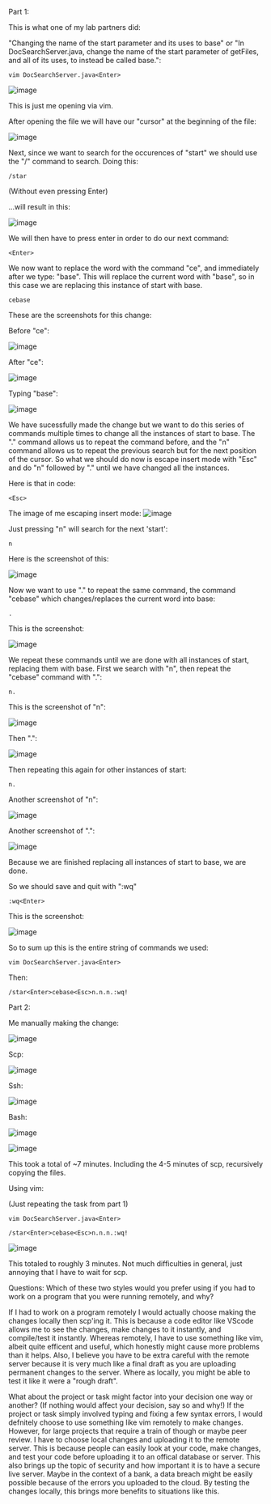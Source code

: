 Part 1:

This is what one of my lab partners did:

"Changing the name of the start parameter and its uses to base"
or
"In DocSearchServer.java, change the name of the start parameter of getFiles, and all of its uses, to instead be called base.":


```vim DocSearchServer.java<Enter>```

![image](https://user-images.githubusercontent.com/86514102/201652751-fb33c668-fa9c-4da5-8808-3995703fda4a.png)

This is just me opening via vim.

After opening the file we will have our "cursor" at the beginning of the file:

![image](https://user-images.githubusercontent.com/86514102/201653207-8d7ab0fb-4bcf-4142-9e91-39915a17ae40.png)

Next, since we want to search for the occurences of "start" we should use the "/" command to search. Doing this:

```/star``` 

(Without even pressing Enter)

...will result in this:

![image](https://user-images.githubusercontent.com/86514102/201653537-ce0c5c81-1e94-40c8-b273-43d4c2bf7cfc.png)

We will then have to press enter in order to do our next command:

```<Enter>```

We now want to replace the word with the command "ce", and immediately after we type: "base".
This will replace the current word with "base", so in this case we are replacing this instance of start with base.

```cebase```

These are the screenshots for this change:

Before "ce":

![image](https://user-images.githubusercontent.com/86514102/201654801-88c2ec06-c7b1-4314-b45b-334ea8243ff7.png)

After "ce":

![image](https://user-images.githubusercontent.com/86514102/201654983-ba82b8be-f383-4a8d-96a4-463caade761c.png)

Typing "base":

![image](https://user-images.githubusercontent.com/86514102/201654718-aa965129-faa9-4715-a5d0-b49c7a94a734.png)

We have sucessfully made the change but we want to do this series of commands multiple times to change all the instances of start to base.
The "." command allows us to repeat the command before, and the "n" command allows us to repeat the previous search but for the next position of the cursor. 
So what we should do now is escape insert mode with "Esc" and do "n" followed by "." until we have changed all the instances.

Here is that in code:

```<Esc>```

The image of me escaping insert mode:
![image](https://user-images.githubusercontent.com/86514102/201656912-4849259e-c8bb-4637-aeb6-f683efb64e36.png)

Just pressing "n" will search for the next 'start':

```n```

Here is the screenshot of this:

![image](https://user-images.githubusercontent.com/86514102/201656000-bdcee1e2-504d-4982-89b4-fb274699007a.png)

Now we want to use "." to repeat the same command, the command "cebase" which changes/replaces the current word into base:

```.```

This is the screenshot:

![image](https://user-images.githubusercontent.com/86514102/201656143-23001386-2837-4aee-bfad-86e426367db8.png)

We repeat these commands until we are done with all instances of start, replacing them with base.
First we search with "n", then repeat the "cebase" command with ".":

```n.```

This is the screenshot of "n":

![image](https://user-images.githubusercontent.com/86514102/201657628-61a1b956-ebc3-4a75-9cd0-a35ac48c1613.png)

Then ".":

![image](https://user-images.githubusercontent.com/86514102/201657657-0f8665cd-bfe0-4a86-a4c8-4f55716a1e6e.png)

Then repeating this again for other instances of start:

```n.```

Another screenshot of "n":

![image](https://user-images.githubusercontent.com/86514102/201657758-92b7e3c0-3eea-4263-a105-c4e7dae7d6a5.png)

Another screenshot of ".":

![image](https://user-images.githubusercontent.com/86514102/201657808-aefa5df2-1f17-4755-b89d-18fbb2bc08fa.png)

Because we are finished replacing all instances of start to base, we are done.

So we should save and quit with ":wq"

```:wq<Enter>```

This is the screenshot:

![image](https://user-images.githubusercontent.com/86514102/201657955-e58c2892-0415-4853-82ac-535456373101.png)



So to sum up this is the entire string of commands we used:

```vim DocSearchServer.java<Enter>```

Then: 

```/star<Enter>cebase<Esc>n.n.n.:wq!```

Part 2:

Me manually making the change:

![image](https://user-images.githubusercontent.com/86514102/201667115-62f12262-ec2e-4bb9-9207-f8c745391ea8.png)

Scp:

![image](https://user-images.githubusercontent.com/86514102/201664011-50201c8b-6a42-4ad4-8ddf-f4890e11ed7d.png)

Ssh:

![image](https://user-images.githubusercontent.com/86514102/201664115-1a4f3227-cfa7-4db0-88e0-4e7b903f2412.png)

Bash:

![image](https://user-images.githubusercontent.com/86514102/201667770-0dcb385d-a922-4a8e-86d7-1c1bc1adfdd7.png)

![image](https://user-images.githubusercontent.com/86514102/201667881-3b622e89-d3b6-4ec0-9b1c-bdcf4ae8d0a9.png)

This took a total of ~7 minutes. Including the 4-5 minutes of scp, recursively copying the files.


Using vim:

(Just repeating the task from part 1)


```vim DocSearchServer.java<Enter>```

```/star<Enter>cebase<Esc>n.n.n.:wq!```

![image](https://user-images.githubusercontent.com/86514102/201669735-c7b5a95e-5e52-4d8e-8ced-8f610d63e32a.png)


This totaled to roughly 3 minutes. Not much difficulties in general, just annoying that I have to wait for scp.


Questions:
Which of these two styles would you prefer using if you had to work on a program that you were running remotely, and why?

If I had to work on a program remotely I would actually choose making the changes locally then scp'ing it. This is because a code editor like VScode allows me to see the changes, make changes to it instantly, and compile/test it instantly. Whereas remotely, I have to use something like vim, albeit quite efficent and useful, which honestly might cause more problems than it helps. Also, I believe you have to be extra careful with the remote server because it is very much like a final draft as you are uploading permanent changes to the server. Where as locally, you might be able to test it like it were a "rough draft".


What about the project or task might factor into your decision one way or another? (If nothing would affect your decision, say so and why!)
If the project or task simply involved typing and fixing a few syntax errors, I would defnitely choose to use something like vim remotely to make changes. However, for large projects that require a train of though or maybe peer review. I have to choose local changes and uploading it to the remote server. This is because people can easily look at your code, make changes, and test your code before uploading it to an offical database or server. This also brings up the topic of security and how important it is to have a secure live server. Maybe in the context of a bank, a data breach might be easily possible because of the errors you uploaded to the cloud. By testing the changes locally, this brings more benefits to situations like this.


















